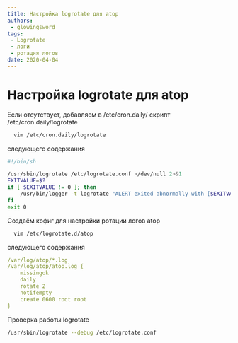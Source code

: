 ```yaml
---
title: Настройка logrotate для atop
authors: 
 - glowingsword
tags:
 - Logrotate
 - логи
 - ротация логов
date: 2020-04-04
---
```

# Настройка logrotate для atop

Если отсутствует, добавляем в /etc/cron.daily/ скрипт /etc/cron.daily/logrotate

``` bash
  vim /etc/cron.daily/logrotate
```

следующего содержания

``` bash
#!/bin/sh

/usr/sbin/logrotate /etc/logrotate.conf >/dev/null 2>&1
EXITVALUE=$?
if [ $EXITVALUE != 0 ]; then
    /usr/bin/logger -t logrotate "ALERT exited abnormally with [$EXITVALUE]"
fi
exit 0
```

Создаём кофиг для настройки ротации логов atop

``` bash
  vim /etc/logrotate.d/atop
```

следующего содержания

``` yaml
/var/log/atop/*.log
/var/log/atop/atop.log {
    missingok
    daily
    rotate 2
    notifempty
    create 0600 root root
}
```

Проверка работы logrotate

``` bash
/usr/sbin/logrotate --debug /etc/logrotate.conf
```
